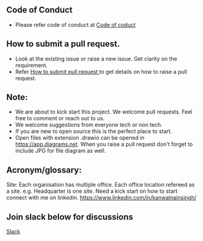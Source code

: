 ## Code of Conduct 
- Please refer code of conduct at [Code of coduct](../../code-of-conduct.md)

## How to submit a pull request.
- Look at the existing issue or raise a new issue. Get clarity on the requirement.
- Refer [How to submit pull request ](https://jarv.is/notes/how-to-pull-request-fork-github/) to get details on how to raise a pull request.

## Note:
- We are about to kick start this project. We welcome pull requests. Feel free to comment or reach out to us. 
- We welcome suggestions from everyone tech or non tech.
- If you are new to open source this is the perfect place to start.
- Open files with extension .drawio can be opened in https://app.diagrams.net. When you raise a pull request don't forget to include JPG for file diagram  as well. 


## Acronym/glossary: 
Site: Each organisation has multiple office. Each office location refereed as a site. e.g. Headquarter is one site.
Need a kick start on how to start connect with me on linkedin. https://www.linkedin.com/in/kanwalnainsingh/ 
 
## Join slack below for discussions

[Slack](https://join.slack.com/t/opendeskworkspace/shared_invite/zt-igi3hzmb-gIHpAlM0JgbGXbydMwUfoA) 
